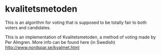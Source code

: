 # kvalitetsmetoden
This is an algorithm for voting that is supposed to be totally fair to both voters and candidates.

This is an implementation of Kvalitetsmetoden, a method of voting made by Per Almgren. More info can be found here (in Swedish) http://www.nordspar.se/kvalmet.html
